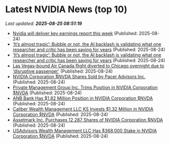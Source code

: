 # Latest NVIDIA News (top 10)
_Last updated: **2025-08-25 08:51:19**_

- [Nvidia will deliver key earnings report this week](https://biztoc.com/x/c974da9760fa3d25) (Published: 2025-08-24)
- [‘It’s almost tragic’: Bubble or not, the AI backlash is validating what one researcher and critic has been saying for years](https://fortune.com/2025/08/24/is-ai-a-bubble-market-crash-gary-marcus-openai-gpt5/) (Published: 2025-08-24)
- [‘It’s almost tragic’: Bubble or not, the AI backlash is validating what one researcher and critic has been saying for years](https://finance.yahoo.com/news/almost-tragic-bubble-not-ai-080200484.html) (Published: 2025-08-24)
- [Las Vegas-bound Air Canada flight diverted to Chicago overnight due to ‘disruptive passenger’](https://biztoc.com/x/4029af66d0b66e4a) (Published: 2025-08-24)
- [NVIDIA Corporation $NVDA Shares Sold by Pacer Advisors Inc.](https://www.etfdailynews.com/2025/08/24/nvidia-corporation-nvda-shares-sold-by-pacer-advisors-inc/) (Published: 2025-08-24)
- [Private Management Group Inc. Trims Position in NVIDIA Corporation $NVDA](https://www.etfdailynews.com/2025/08/24/private-management-group-inc-trims-position-in-nvidia-corporation-nvda/) (Published: 2025-08-24)
- [ANB Bank Has $1.82 Million Position in NVIDIA Corporation $NVDA](https://www.etfdailynews.com/2025/08/24/anb-bank-has-1-82-million-position-in-nvidia-corporation-nvda/) (Published: 2025-08-24)
- [Caliber Wealth Management LLC KS Invests $1.32 Million in NVIDIA Corporation $NVDA](https://www.etfdailynews.com/2025/08/24/caliber-wealth-management-llc-ks-invests-1-32-million-in-nvidia-corporation-nvda/) (Published: 2025-08-24)
- [Assetmark Inc. Purchases 12,287 Shares of NVIDIA Corporation $NVDA](https://www.etfdailynews.com/2025/08/24/assetmark-inc-purchases-12287-shares-of-nvidia-corporation-nvda/) (Published: 2025-08-24)
- [USAdvisors Wealth Management LLC Has $368,000 Stake in NVIDIA Corporation $NVDA](https://www.etfdailynews.com/2025/08/24/usadvisors-wealth-management-llc-has-368000-stake-in-nvidia-corporation-nvda/) (Published: 2025-08-24)
